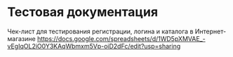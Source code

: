 # Тестовая документация

Чек-лист для тестирования регистрации, логина и каталога в Интернет-магазине
https://docs.google.com/spreadsheets/d/1WD5pXMVAE_-vEgIqOL2iO0Y3KAqWbmxm5Vp-oiD2dFc/edit?usp=sharing
